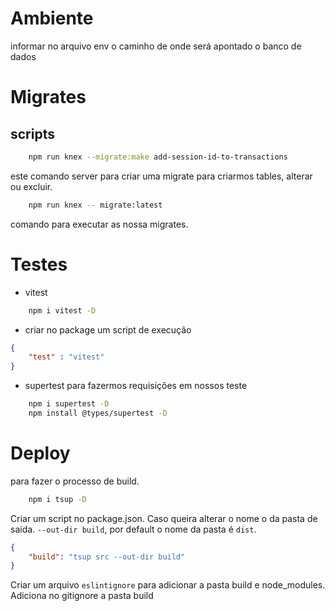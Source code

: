 # Ambiente

informar no arquivo env o caminho de onde será apontado o banco de dados

# Migrates

## scripts

```bash
    npm run knex --migrate:make add-session-id-to-transactions
```
este comando server para criar uma migrate para criarmos tables, alterar ou excluir. 

```bash
    npm run knex -- migrate:latest
```
comando para executar as nossa migrates. 

# Testes 

- vitest

```bash
    npm i vitest -D
```
- criar no package um script de execução

```json
{
    "test" : "vitest" 
}
```
- supertest 
para fazermos requisições em nossos teste
```bash
    npm i supertest -D
    npm install @types/supertest -D
```

# Deploy

para fazer o processo de build. 

```bash
    npm i tsup -D
```

Criar um script no package.json. Caso queira alterar o nome o da pasta de saida. `--out-dir build`, por default o nome da pasta é `dist`.

```json
{
    "build": "tsup src --out-dir build"
}
```
Criar um arquivo `eslintignore` para adicionar a pasta build e node_modules. Adiciona no gitignore a pasta build